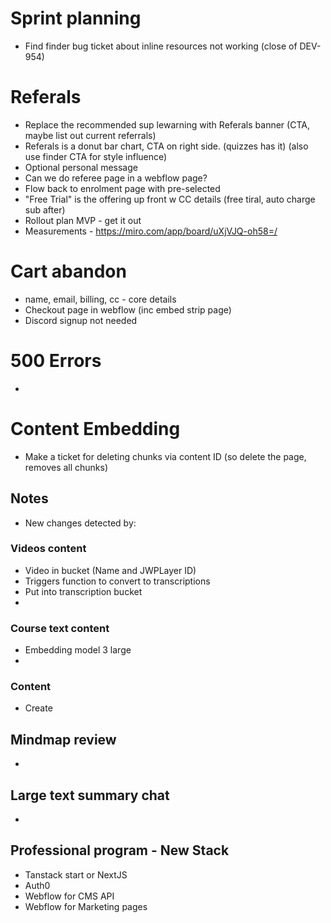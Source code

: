 # Sprint planning
- Find finder bug ticket about inline resources not working (close of DEV-954)

# Referals
- Replace the recommended sup lewarning with Referals banner (CTA, maybe list out current referrals)
- Referals is a donut bar chart, CTA on right side. (quizzes has it) (also use finder CTA for style influence)
- Optional personal message
- Can we do referee page in a webflow page?
- Flow back to enrolment page with pre-selected
- "Free Trial" is the offering up front w CC details (free tiral, auto charge sub after)
- Rollout plan MVP - get it out
- Measurements - https://miro.com/app/board/uXjVJQ-oh58=/


# Cart abandon
- name, email, billing, cc - core details
- Checkout page in webflow (inc embed strip page)
- Discord signup not needed

# 500 Errors
-

# Content Embedding
- Make a ticket for deleting chunks via content ID (so delete the page, removes all chunks)

## Notes
- New changes detected by:


### Videos content
- Video in bucket (Name and JWPLayer ID)
- Triggers function to convert to transcriptions
- Put into transcription bucket
-

### Course text content
- Embedding model 3 large
-

### Content
- Create

## Mindmap review
-

## Large text summary chat
-

## Professional program - New Stack
- Tanstack start or NextJS
- Auth0
- Webflow for CMS API
- Webflow for Marketing pages